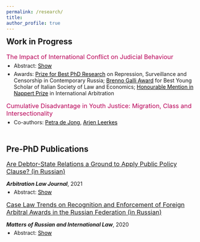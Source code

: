 ```yaml
---
permalink: /research/ 
title:    
author_profile: true
---
```


<h2 style="margin-top: 0; font-weight: bold; text-align: left;">Work in Progress</h2>
<div style="padding-left: 0;"> 
  <h3 style="margin-top: 7.5px; margin-bottom: 5px; color: #b80057; font-weight: normal;">The Impact of International Conflict on Judicial Behaviour</h3>
 <!--  <p style="margin-bottom: 0;"><i><b>Name of the Journal</b></i></p> -->
  <ul style="padding-left: 20px; margin-top: 5px; margin-bottom: 0; font-size: 14px;">
    <li>
      Abstract: <a href="#" id="toggleAbstractButton" onclick="toggleVisibility('abstractContent','toggleAbstractButton'); return false;" style="text-decoration: underline; color: black; margin-left: 0;">Show</a>
      <div id="abstractContent" style="display: none; margin-top: 5px; margin-left: 0;">
        <p align="justify" style="margin-bottom: 0;">
          Rules only matter if they are enforced, and cross-border commerce rests on that principle. With the growing number of international conflicts, it is crucial to know whether this principle still holds in practice. We examine the effect of the 2014 annexation of Crimea on the enforcement rate of foreign decisions by Russian and Ukrainian judges. We assemble novel data on the entire universe of Russian and Ukrainian court decisions concerning the enforcement of foreign decisions resolving cross-border commercial disputes. Using a difference-in-differences design, we find that the enforcement rate of Ukrainian (Russian) decisions in Russia (Ukraine) fell by 26% (33%) after the annexation. These effects vary with judge ethnicity and court location. We identify two mechanisms driving these patterns: increased use of judicial discretion and disruptions in cross-border communication. Our findings provide the first causal evidence that international conflict affects both judicial decision-making and the enforcement of commercial treaties.
        </p>
      </div>
    </li>
  </ul>
    <div style="margin-top: 5px; padding-left: 0; font-size: 14px;">
    <ul style="padding-left: 20px; margin-top: 0; margin-bottom: 0;">
      <li>Awards: <a href="https://dshchetinin.com/research/" style="color: black;">Prize for Best PhD Research</a> on Repression, Surveillance and Censorship in Contemporary Russia; <a href="https://www.side-isle.it/brenno-galli-award" style="color: black;">Brenno Galli Award</a> for Best Young Scholar of Italian Society of Law and Economics; <a href="https://www.mcgill.ca/law/research/essay-contests/nappert-prize-international-arbitration" style="color: black;">Honourable Mention in Nappert Prize</a> in International Arbitration</li>
    </ul>
  </div>

  <h3 style="margin-top: 15px; margin-bottom: 5px; color: #b80057; font-weight: normal;">Cumulative Disadvantage in Youth Justice: Migration, Class and Intersectionality</h3>
  <div style="margin-top: 5px; padding-left: 0; font-size: 14px;">
    <ul style="padding-left: 20px; margin-top: 0; margin-bottom: 0;">
      <li>Co-authors: <a href="https://www.eur.nl/people/petra-de-jong" style="color: black;">Petra de Jong</a>, 
        <a href="https://www.arjenleerkes.nl" style="color: black;">Arjen Leerkes</a></li>
    </ul>
  </div>
  
</div>


<!-- Working Papers Section -->
<h2 style="margin-top: 50px; font-weight: bold; text-align: left;">Pre-PhD Publications</h2>
<div style="padding-left: 0px;"> 
  
  <h3 style="margin-top: 15px; margin-bottom: 5px; font-weight: normal;">
    <a href="https://dmishchet.github.io/pdf.pdf">Are Debtor-State Relations a Ground to Apply Public Policy Clause? (in Russian)</a>
  </h3>
<p style="margin-bottom: 0;"><i><b>Arbitration Law Journal</b></i>, 2021</p>
  <ul style="padding-left: 20px; margin-top: 5px; margin-bottom: 0; font-size: 14px;">
    <li>
      Abstract: <a href="#" id="toggleAbstractWPButton" onclick="toggleVisibility('abstractWPContent','toggleAbstractWPButton'); return false;" style="text-decoration: underline; color: black; margin-left: 0;">Show</a>
      <div id="abstractWPContent" style="display: none; margin-top: 5px; margin-left: 0;">
        <p align="justify" style="margin-bottom: 0;">
          The article examines the application of the public policy clause to debtors linked to the Russian Federation. It identifies two main types of connections: the debtor being a strategic state enterprise, and the state being the ultimate beneficiary of the debtor. The author notes that when evaluating the connection between the debtor and the state, Russian courts often fail to consider legal mechanisms designed to protect state interests, which influences their judicial decisions. By analyzing Russian legislation and comparing it with international practices from France, China, and Ukraine, the author argues that a connection between the debtor and the state should not automatically justify the application of the public policy clause.
        </p>
      </div>
    </li>
  </ul>

 <h3 style="margin-top: 15px; margin-bottom: 5px; font-weight: normal;">
    <a href="https://dmishchet.github.io/Shchetinin_case_law_analysis.pdf">Case Law Trends on Recognition and Enforcement of Foreign Arbitral Awards in the Russian Federation (in Russian)</a>
  </h3>
  <p style="margin-bottom: 0;"><i><b>Matters of Russian and International Law</b></i>, 2020</p>
  <ul style="padding-left: 20px; margin-top: 5px; margin-bottom: 0; font-size: 14px;">
    <li>
      Abstract: <a href="#" id="toggleAbstractWPButton1" onclick="toggleVisibility('abstractWPContent1','toggleAbstractWPButton1'); return false;" style="text-decoration: underline; color: black; margin-left: 0;">Show</a>
      <div id="abstractWPContent1" style="display: none; margin-top: 5px; margin-left: 0;">
        <p align="justify" style="margin-bottom: 0;">
          The study explores the case law of Russian arbitrazh (commercial) courts in enforcing foreign arbitral awards. The first part of the study delves into the legal regulations governing these relationships, assesses the outcomes of claims submitted to arbitrazh courts, and discusses the timelines for their resolution. It also identifies the preferred countries for arbitration according to Russian parties. The second part focuses on the public policy exception, examining its role and significance through case law and legal doctrine. The study highlights instances where courts have incorrectly interpreted this exception, in effect re-evaluating cases on merits. Although Russian courts implement interim measures on the assets of Russian debtors at foreign arbitration institutions – seemingly to ensure timely enforcement of decisions – this intended facilitation does not typically materialize.
        </p>
      </div>
    </li>
  </ul>
  
</div>


<!-- Generic JavaScript Function for Toggle -->
<script>
  function toggleVisibility(contentId, linkId) {
    var content = document.getElementById(contentId);
    var link = document.getElementById(linkId);
    if (content.style.display === "none") {
      content.style.display = "block";
      link.textContent = "Hide";
    } else {
      content.style.display = "none";
      link.textContent = "Show";
    }
  }
</script>

